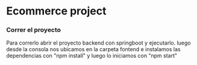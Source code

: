 # Ecommerce project

### Correr el proyecto
Para correrlo abrir el proyecto backend con springboot y ejecutarlo. luego desde la consola nos ubicamos en la carpeta fontend e instalamos las dependencias con "npm install" y luego lo iniciamos con "npm start"
